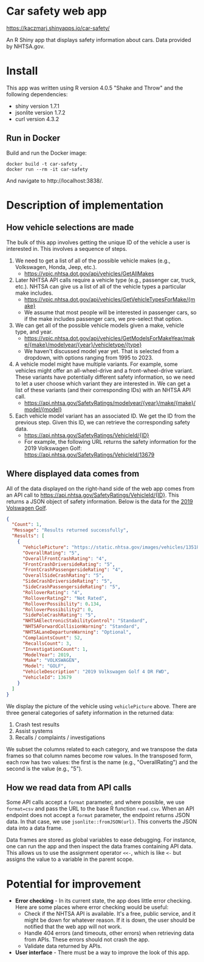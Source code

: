 # Car safety web app

https://kaczmarj.shinyapps.io/car-safety/

An R Shiny app that displays safety information about cars. Data provided by
NHTSA.gov.

# Install

This app was written using R version 4.0.5 "Shake and Throw" and the following dependencies:

- shiny version 1.7.1
- jsonlite version 1.7.2
- curl version 4.3.2

## Run in Docker

Build and run the Docker image:

```
docker build -t car-safety .
docker run --rm -it car-safety
```

And navigate to http://localhost:3838/.

# Description of implementation

## How vehicle selections are made

The bulk of this app involves getting the unique ID of the vehicle a user is interested in. This involves a sequence of steps.

1. We need to get a list of all of the possible vehicle makes (e.g., Volkswagen, Honda, Jeep, etc.).
    - https://vpic.nhtsa.dot.gov/api/vehicles/GetAllMakes
1. Later NHTSA API calls require a vehicle type (e.g., passenger car, truck, etc.). NHTSA can give us a list of all of the vehicle types a particular make includes.
    - https://vpic.nhtsa.dot.gov/api/vehicles/GetVehicleTypesForMake/{make}
    - We assume that most people will be interested in passenger cars, so if the make includes passenger cars, we pre-select that option.
1. We can get all of the possible vehicle models given a make, vehicle type, and year.
    - https://vpic.nhtsa.dot.gov/api/vehicles/GetModelsForMakeYear/make/{make}/modelyear/{year}/vehicletype/{type}
    - We haven't discussed model year yet. That is selected from a dropdown, with options ranging from 1995 to 2023.
1. A vehicle model might have multiple variants. For example, some vehicles might offer an all-wheel-drive and a front-wheel-drive variant. These variants have potentially different safety information, so we need to let a user choose which variant they are interested in. We can get a list of these variants (and their corresponding IDs) with an NHTSA API call.
    - https://api.nhtsa.gov/SafetyRatings/modelyear/{year}/make/{make}/model/{model}
1. Each vehicle model variant has an associated ID. We get the ID from the previous step. Given this ID, we can retrieve the corresponding safety data.
    - https://api.nhtsa.gov/SafetyRatings/VehicleId/{ID}
    - For example, the following URL returns the safety information for the 2019 Volkswagen Golf: https://api.nhtsa.gov/SafetyRatings/VehicleId/13679

## Where displayed data comes from

All of the data displayed on the right-hand side of the web app comes from an API call to https://api.nhtsa.gov/SafetyRatings/VehicleId/{ID}. This returns a JSON object of safety information. Below is the data for the [2019 Volswagen Golf](https://api.nhtsa.gov/SafetyRatings/VehicleId/13679).

```json
{
  "Count": 1,
  "Message": "Results returned successfully",
  "Results": [
    {
      "VehiclePicture": "https://static.nhtsa.gov/images/vehicles/13518_st0640_046.png",
      "OverallRating": "5",
      "OverallFrontCrashRating": "4",
      "FrontCrashDriversideRating": "5",
      "FrontCrashPassengersideRating": "4",
      "OverallSideCrashRating": "5",
      "SideCrashDriversideRating": "5",
      "SideCrashPassengersideRating": "5",
      "RolloverRating": "4",
      "RolloverRating2": "Not Rated",
      "RolloverPossibility": 0.134,
      "RolloverPossibility2": 0,
      "SidePoleCrashRating": "5",
      "NHTSAElectronicStabilityControl": "Standard",
      "NHTSAForwardCollisionWarning": "Standard",
      "NHTSALaneDepartureWarning": "Optional",
      "ComplaintsCount": 52,
      "RecallsCount": 3,
      "InvestigationCount": 1,
      "ModelYear": 2019,
      "Make": "VOLKSWAGEN",
      "Model": "GOLF",
      "VehicleDescription": "2019 Volkswagen Golf 4 DR FWD",
      "VehicleId": 13679
    }
  ]
}
```

We display the picture of the vehicle using `vehiclePicture` above. There are three general categories of safety information in the returned data:

1. Crash test results
1. Assist systems
1. Recalls / complaints / investigations

We subset the columns related to each category, and we transpose the data frames so that column names become row values. In the transposed form, each row has two values: the first is the name (e.g., "OverallRating") and the second is the value (e.g., "5").

## How we read data from API calls

Some API calls accept a `format` parameter, and where possible, we use `format=csv` and pass the URL to the base R function `read.csv`. When an API endpoint does not accept a `format` parameter, the endpoint returns JSON data. In that case, we use `jsonlite::fromJSON(url)`. This converts the JSON data into a data frame.

Data frames are stored as global variables to ease debugging. For instance, one can run the app and then inspect the data frames containing API data. This allows us to use the assignment operator `<<-`, which is like `<-` but assigns the value to a variable in the parent scope.

# Potential for improvement

- **Error checking** - In its current state, the app does little error checking. Here are some places where error checking would be useful:
    - Check if the NHTSA API is available. It's a free, public service, and it might be down for whatever reason. If it is down, the user should be notified that the web app will not work.
    - Handle 404 errors (and timeouts, other errors) when retrieving data from APIs. These errors should not crash the app.
    - Validate data returned by APIs.
- **User interface** - There must be a way to improve the look of this app.
